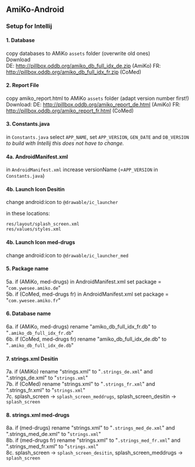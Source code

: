 ## AmiKo-Android

### Setup for Intellij

#### 1. Database
copy databases to AMiKo `assets` folder (overwrite old ones)  
Download  
DE: http://pillbox.oddb.org/amiko_db_full_idx_de.zip (AmiKo)
FR: http://pillbox.oddb.org/amiko_db_full_idx_fr.zip (CoMed)

#### 2. Report File
copy amiko_report.html to AMiKo `assets` folder (adapt version number first!)  
Download: 
DE: http://pillbox.oddb.org/amiko_report_de.html (AmiKo)
FR: http://pillbox.oddb.org/amiko_report_fr.html (CoMed)

#### 3. Constants.java
in `Constants.java` select `APP_NAME`, set `APP_VERSION`, `GEN_DATE` and `DB_VERSION`  
_to build with Intellij this does not have to change._

#### 4a. AndroidManifest.xml
in `AndroidManifest.xml` increase versionName (=`APP_VERSION` in `Constants.java`)

#### 4b. Launch Icon Desitin
change android:icon to `@drawable/ic_launcher`  

in these locations:
```
res/layout/splash_screen.xml  
res/values/styles.xml
```
#### 4b. Launch Icon med-drugs 
change android:icon to `@drawable/ic_launcher_med`

#### 5. Package name
5a. if (AMiKo, med-drugs) in AndroidManifest.xml set package = "`com.ywesee.amiko.de`"  
5b. if (CoMed, med-drugs fr) in AndroidManifest.xml set package = "`com.ywesee.amiko.fr`"

#### 6. Database name
6a. if (AMiKo, med-drugs) rename "amiko_db_full_idx_fr.db" to "`.amiko_db_full_idx_fr.db`"  
6b. if (CoMed, med-drugs fr) rename "amiko_db_full_idx_de.db" to "`.amiko_db_full_idx_de.db`"

#### 7. strings.xml Desitin
7a. if (AMiKo) rename "strings.xml" to "`.strings_de.xml`" and ".strings_de.xml" to "`strings.xml`"  
7b. if (CoMed) rename "strings.xml" to "`.strings_fr.xml`" and ".strings_fr.xml" to "`strings.xml`"  
7c. splash_screen -> `splash_screen_meddrugs`, splash_screen_desitin -> `splash_screen`

#### 8. strings.xml med-drugs
8a. if (med-drugs) rename "strings.xml" to "`.strings_med_de.xml`" and ".strings_med_de.xml" to "`strings.xml`"  
8b. if (med-drugs fr) rename "strings.xml" to "`.strings_med_fr.xml`" and ".strings_med_fr.xml" to "`strings.xml`"  
8c. splash_screen -> `splash_screen_desitin`, splash_screen_meddrugs -> `splash_screen`
